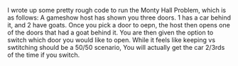 I wrote up some pretty rough code to run the Monty Hall Problem, which is as follows:
A gameshow host has shown you three doors. 1 has a car behind it, and 2 have goats.
Once you pick a door to oepn, the host then opens one of the doors that had a goat behind it.
You are then given the option to switch which door you would like to open.
While it feels like keeping vs swtitching should be a 50/50 scenario,
You will actually get the car 2/3rds of the time if you switch.
